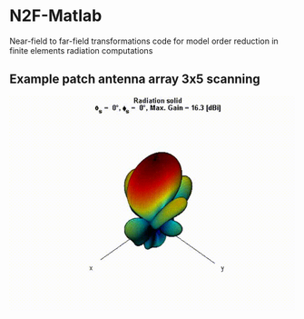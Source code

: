 # N2F-Matlab
Near-field to far-field transformations code for model order reduction in finite elements radiation computations

## Example patch antenna array 3x5 scanning
![Beamsteering](MovScan.gif)
